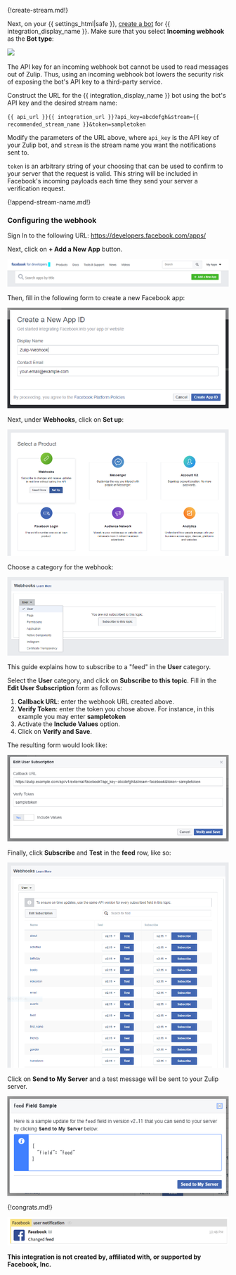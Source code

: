 {!create-stream.md!}

Next, on your {{ settings_html|safe }},
[create a bot](/help/add-a-bot-or-integration) for
{{ integration_display_name }}. Make sure that you select
**Incoming webhook** as the **Bot type**:

![](/static/images/help/bot_types.png)

The API key for an incoming webhook bot cannot be used to read messages out
of Zulip. Thus, using an incoming webhook bot lowers the security risk of
exposing the bot's API key to a third-party service.

Construct the URL for the {{ integration_display_name }}
bot using the bot's API key and the desired stream name:

`{{ api_url }}{{ integration_url }}?api_key=abcdefgh&stream={{ recommended_stream_name }}&token=sampletoken`

Modify the parameters of the URL above, where `api_key` is the API key
of your Zulip bot, and `stream` is the stream name you want the
notifications sent to.

`token` is an arbitrary string of your choosing that can be used to confirm to your
 server that the request is valid. This string will be included in Facebook's
 incoming payloads each time they send your server a verification request.

{!append-stream-name.md!}

### Configuring the webhook

Sign In to the following URL: <https://developers.facebook.com/apps/>

Next, click on **+ Add a New App** button.

![](/static/images/integrations/facebook/001.png)

Then, fill in the following form to create a new Facebook app:

![](/static/images/integrations/facebook/002.png)

Next, under **Webhooks**, click on **Set up**:

![](/static/images/integrations/facebook/003.png)

Choose a category for the webhook:

![](/static/images/integrations/facebook/004.png)

This guide explains how to subscribe to a "feed" in the **User** category.

Select the **User** category, and click on **Subscribe to this topic**.
Fill in the **Edit User Subscription** form as follows:

1. **Callback URL**: enter the webhook URL created above.
2. **Verify Token**: enter the token you chose above. For instance, in this example you may enter **sampletoken**
3. Activate the **Include Values** option.
4. Click on **Verify and Save**.

The resulting form would look like:

![](/static/images/integrations/facebook/005.png)

Finally, click **Subscribe** and **Test** in the **feed** row, like so:

![](/static/images/integrations/facebook/006.png)

Click on **Send to My Server** and a test message will be sent to your Zulip server.

![](/static/images/integrations/facebook/007.png)

{!congrats.md!}

![](/static/images/integrations/facebook/008.png)

**This integration is not created by, affiliated with, or supported by Facebook, Inc.**
